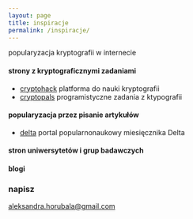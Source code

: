 ```yaml
---
layout: page
title: inspiracje
permalink: /inspiracje/
---
```


popularyzacja kryptografii w internecie

#### strony z kryptograficznymi zadaniami

<ul>
  <li> <a href="https://cryptohack.org/" target="_blank">cryptohack</a> platforma do nauki kryptografii </li>
  <li> <a href="https://cryptopals.com/" target="_blank">cryptopals</a> programistyczne zadania z ktypografii</li>
</ul>

#### popularyzacja przez pisanie artykułów

<ul>
  <li> <a href="http://www.deltami.edu.pl/" target="_blank">delta</a> portal popularnonaukowy miesięcznika Delta </li>
</ul>

#### stron uniwersytetów i grup badawczych

#### blogi

### napisz

[aleksandra.horubala@gmail.com](mailto:aleksandra.horubala@gmail.com)
